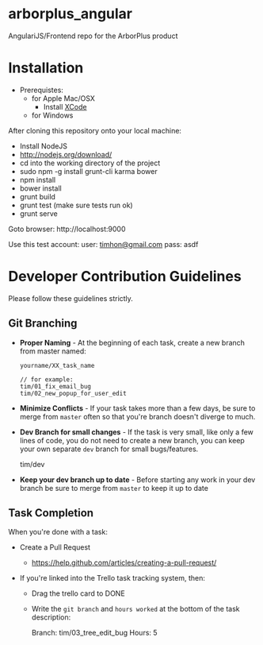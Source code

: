 arborplus_angular
=================
AngulariJS/Frontend repo for the ArborPlus product


Installation
============

 - Prerequistes:
   - for Apple Mac/OSX
     - Install [XCode](https://developer.apple.com/xcode/downloads/)
   - for Windows

After cloning this repository onto your local machine:

 - Install NodeJS
 - http://nodejs.org/download/
 - cd into the working directory of the project
 - sudo npm -g install grunt-cli karma bower
 - npm install
 - bower install
 - grunt build
 - grunt test  (make sure tests run ok)
 - grunt serve

Goto browser: http://localhost:9000

Use this test account: 
   user: timhon@gmail.com
   pass: asdf


Developer Contribution Guidelines
==============

Please follow these guidelines strictly.

Git Branching
---------

 - **Proper Naming** - At the beginning of each task, create a new branch from master named:
   
       yourname/XX_task_name
        
       // for example:
       tim/01_fix_email_bug
       tim/02_new_popup_for_user_edit

 - **Minimize Conflicts** - If your task takes more than a few days, be sure to merge from `master` often so that you're branch doesn't diverge to much.
 - **Dev Branch for small changes** - If the task is very small, like only a few lines of code, you do not need to create a new branch, you can keep your own separate `dev` branch for small bugs/features.

      tim/dev

 - **Keep your dev branch up to date** - Before starting any work in your dev branch be sure to merge from `master` to keep it up to date


Task Completion
----------
When you're done with a task:

 - Create a Pull Request 
   - https://help.github.com/articles/creating-a-pull-request/

 - If you're linked into the Trello task tracking system, then:
   - Drag the trello card to DONE
   - Write the `git branch` and `hours worked` at the bottom of the task description:
     
      Branch: tim/03_tree_edit_bug
      Hours: 5




